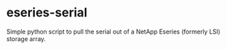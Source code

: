 eseries-serial
==============

Simple python script to pull the serial out of a NetApp Eseries (formerly LSI) storage array.
